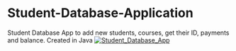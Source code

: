 # Student-Database-Application
Student Database App to add new students, courses, get their ID, payments and balance. Created in Java
<a href="https://imgbb.com/"><img src="https://image.ibb.co/mzOsSc/Student_Database_App.png" alt="Student_Database_App" border="0"></a>
